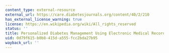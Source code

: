 ```yaml
---
content_type: external-resource
external_url: https://care.diabetesjournals.org/content/40/2/210
has_external_license_warning: true
license: https://en.wikipedia.org/wiki/All_rights_reserved
status: ''
title: Personalized Diabetes Management Using Electronic Medical Records.
uid: 0d79f615-b0b8-415d-a555-fcc2bda27b95
wayback_url: ''
---
```

